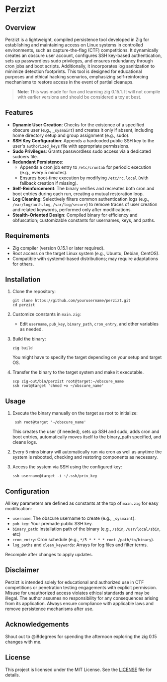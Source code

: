 # Perzizt

## Overview

Perzizt is a lightweight, compiled persistence tool developed in Zig for establishing and maintaining access on Linux systems in controlled environments, such as capture-the-flag (CTF) competitions. It dynamically creates an obscure user account, configures SSH key-based authentication, sets up passwordless sudo privileges, and ensures redundancy through cron jobs and boot scripts. Additionally, it incorporates log sanitization to minimize detection footprints. This tool is designed for educational purposes and ethical hacking scenarios, emphasizing self-reinforcing mechanisms to restore access in the event of partial cleanups.

> **Note**: This was made for fun and learning zig 0.15.1. It will not compile with earlier versions and should be considered a toy at best.

## Features

- **Dynamic User Creation**: Checks for the existence of a specified obscure user (e.g., `_sysmaint`) and creates it only if absent, including home directory setup and group assignment (e.g., sudo).
- **SSH Key Configuration**: Appends a hardcoded public SSH key to the user's `authorized_keys` file with appropriate permissions.
- **Sudo Privileges**: Grants passwordless sudo access via a dedicated sudoers file.
- **Redundant Persistence**:
  - Appends a cron job entry to `/etc/crontab` for periodic execution (e.g., every 5 minutes).
  - Ensures boot-time execution by modifying `/etc/rc.local` (with fallback creation if missing).
- **Self-Reinforcement**: The binary verifies and recreates both cron and boot entries during each run, creating a mutual restoration loop.
- **Log Cleaning**: Selectively filters common authentication logs (e.g., `/var/log/auth.log`, `/var/log/secure`) to remove traces of user creation and related keywords, performed only after modifications.
- **Stealth-Oriented Design**: Compiled binary for efficiency and obfuscation; customizable constants for usernames, keys, and paths.

## Requirements

- Zig compiler (version 0.15.1 or later required).
- Root access on the target Linux system (e.g., Ubuntu, Debian, CentOS).
- Compatible with systemd-based distributions; may require adaptations for others.

## Installation

1. Clone the repository:
   ```
   git clone https://github.com/yourusername/perzizt.git
   cd perzizt
   ```

2. Customize constants in `main.zig`:
   - Edit `username`, `pub_key`, `binary_path`, `cron_entry`, and other variables as needed.

3. Build the binary:
   ```
   zig build
   ```
   You might have to specify the target depending on your setup and target OS.

4. Transfer the binary to the target system and make it executable.
   ```
   scp zig-out/bin/perzizt root@target:~/obscure_name
   ssh root@target 'chmod +x ~/obscure_name'

## Usage

1. Execute the binary manually on the target as root to initialize:
   ```
    ssh root@target '~/obscure_name'
   ```

   This creates the user (if needed), sets up SSH and sudo, adds cron and boot entries, automatically moves itself to the binary_path specified, and cleans logs.

2. Every 5 mins binary will automatically run via cron as well as anytime the system is rebooted, checking and restoring components as necessary.

3. Access the system via SSH using the configured key:
   ```
   ssh username@target -i ~/.ssh/priv_key
   ```

## Configuration

All key parameters are defined as constants at the top of `main.zig` for easy modification:

- `username`: The obscure username to create (e.g., `_sysmaint`).
- `pub_key`: Your premade public SSH key.
- `binary_path`: Installation path of the binary (e.g., `/sbin`, `/usr/local/sbin`, etc)
- `cron_entry`: Cron schedule (e.g., `*/5 * * * * root /path/to/binary`).
- `log_paths` and `clean_keywords`: Arrays for log files and filter terms.

Recompile after changes to apply updates.

## Disclaimer

Perzizt is intended solely for educational and authorized use in CTF competitions or penetration testing engagements with explicit permission. Misuse for unauthorized access violates ethical standards and may be illegal. The author assumes no responsibility for any consequences arising from its application. Always ensure compliance with applicable laws and remove persistence mechanisms after use.

## Acknowledgements

Shout out to @i8degrees for spending the afternoon exploring the zig 0.15 changes with me.

## License

This project is licensed under the MIT License. See the [LICENSE](LICENSE) file for details.
